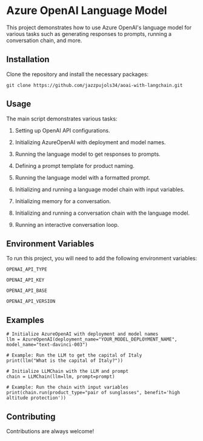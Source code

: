 # Azure OpenAI Language Model

This project demonstrates how to use Azure OpenAI's language model for various tasks such as generating responses to prompts, running a conversation chain, and more.

## Installation

Clone the repository and install the necessary packages:

```
git clone https://github.com/jazzpujols34/aoai-with-langchain.git
```


## Usage

The main script demonstrates various tasks:

1. Setting up OpenAI API configurations.

2. Initializing AzureOpenAI with deployment and model names.

3. Running the language model to get responses to prompts.

4. Defining a prompt template for product naming.

5. Running the language model with a formatted prompt.

6. Initializing and running a language model chain with input variables.

7. Initializing memory for a conversation.

8. Initializing and running a conversation chain with the language model.

9. Running an interactive conversation loop.

## Environment Variables

To run this project, you will need to add the following environment variables:

`OPENAI_API_TYPE`

`OPENAI_API_KEY`

`OPENAI_API_BASE`

`OPENAI_API_VERSION`

## Examples

```
# Initialize AzureOpenAI with deployment and model names
llm = AzureOpenAI(deployment_name="YOUR_MODEL_DEPLOYMENT_NAME", model_name="text-davinci-003")

# Example: Run the LLM to get the capital of Italy
print(llm("What is the capital of Italy?"))

# Initialize LLMChain with the LLM and prompt
chain = LLMChain(llm=llm, prompt=prompt)

# Example: Run the chain with input variables
print(chain.run(product_type="pair of sunglasses", benefit='high altitude protection'))
```

## Contributing

Contributions are always welcome! 